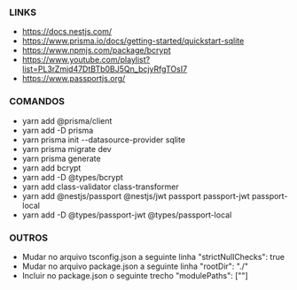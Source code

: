 ### LINKS
- https://docs.nestjs.com/
- https://www.prisma.io/docs/getting-started/quickstart-sqlite
- https://www.npmjs.com/package/bcrypt
- https://www.youtube.com/playlist?list=PL3rZmjd47DtBTb0BJ5Qn_bcjyRfgTOsI7
- https://www.passportjs.org/

### COMANDOS
- yarn add @prisma/client
- yarn add -D prisma
- yarn prisma init --datasource-provider sqlite
- yarn prisma migrate dev
- yarn prisma generate
- yarn add bcrypt
- yarn add -D @types/bcrypt
- yarn add class-validator class-transformer
- yarn add @nestjs/passport @nestjs/jwt passport passport-jwt passport-local
- yarn add -D @types/passport-jwt @types/passport-local

### OUTROS
- Mudar no arquivo tsconfig.json a seguinte linha "strictNullChecks": true
- Mudar no arquivo package.json a seguinte linha "rootDir": "./"
- Incluir no package.json o seguinte trecho "modulePaths": ["<rootDir>"]